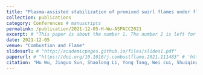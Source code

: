 ```yaml
---
title: "Plasma-assisted stabilization of premixed swirl flames under flow pulsations"
collection: publications
category: Conferences # manuscripts
permalink: /publication/2021-12-05-H-Wu-ASPACC2021
excerpt: # "This paper is about the number 1. The number 2 is left for future work."
date: 2021-12-05
venue: "Combustion and Flame"
slidesurl: # "http://academicpages.github.io/files/slides1.pdf"
paperurl: # "https://doi.org/10.1016/j.combustflame.2021.111483" # 'http://academicpages.github.io/files/paper1.pdf'
citation: "Hu Wu, Jinguo Sun, Shaolong Li, Yong Tang, Wei cui, Shuiqing Li*. Plasma-assisted stabilization of premixed swirl flames under flow pulsations, <i>13th Asia-Pacific Conference on Combustion</i>, Abu Dhabi, United Arab Emirates, 2021." #"Your Name, You. (2009). &quot;Paper Title Number 1.&quot; <i>Journal 1</i>. 1(1)."
---
```


<!-- The contents above will be part of a list of publications, if the user clicks the link for the publication than the contents of section will be rendered as a full page, allowing you to provide more information about the paper for the reader. When publications are displayed as a single page, the contents of the above "citation" field will automatically be included below this section in a smaller font.
 -->
